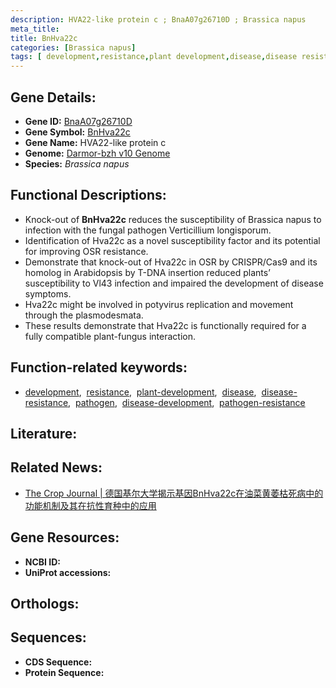```yaml
---
description: HVA22-like protein c ; BnaA07g26710D ; Brassica napus
meta_title:
title: BnHva22c
categories: [Brassica napus]
tags: [ development,resistance,plant development,disease,disease resistance,pathogen,disease development,pathogen resistance ]
---
```


## Gene Details:
- **Gene ID:** [BnaA07g26710D]()
- **Gene Symbol:** <u>BnHva22c</u>
- **Gene Name:** HVA22-like protein c
- **Genome:** [Darmor-bzh v10 Genome](https://www.genoscope.cns.fr/projet_CCM/cgi-bin/webBlat)
- **Species:** *Brassica napus*

## Functional Descriptions:
   - Knock-out of **BnHva22c** reduces the susceptibility of Brassica napus to infection with the fungal pathogen Verticillium longisporum.
   - Identification of Hva22c as a novel susceptibility factor and its potential for improving OSR resistance.
   - Demonstrate that knock-out of Hva22c in OSR by CRISPR/Cas9 and its homolog in Arabidopsis by T-DNA insertion reduced plants’ susceptibility to Vl43 infection and impaired the development of disease symptoms.
   - Hva22c might be involved in potyvirus replication and movement through the plasmodesmata.
   - These results demonstrate that Hva22c is functionally required for a fully compatible plant-fungus interaction.

## Function-related keywords:
   - [development](/tags/development/),&nbsp;&nbsp;[resistance](/tags/resistance/),&nbsp;&nbsp;[plant-development](/tags/plant-development/),&nbsp;&nbsp;[disease](/tags/disease/),&nbsp;&nbsp;[disease-resistance](/tags/disease-resistance/),&nbsp;&nbsp;[pathogen](/tags/pathogen/),&nbsp;&nbsp;[disease-development](/tags/disease-development/),&nbsp;&nbsp;[pathogen-resistance](/tags/pathogen-resistance/)

## Literature:

## Related News:
   - [The Crop Journal | 德国基尔大学揭示基因BnHva22c在油菜黄萎枯死病中的功能机制及其在抗性育种中的应用](https://mp.weixin.qq.com/s?__biz=Mzg3MDEwNDEyMg==&mid=2247566531&idx=6&sn=9c85097d213f08740df9a1809224a0f7&chksm=cf7acf4baaf3bfdf9026d961d8fd4a2e9681afddab82f9872669385648a1e6b0debc3d02b3cc&scene=27#wechat_redirect)

## Gene Resources:
- **NCBI ID:**  [](https://www.ncbi.nlm.nih.gov/search/all/?term=)
- **UniProt accessions:**  [](https://www.uniprot.org/uniprotkb//entry)

## Orthologs:

## Sequences:
- **CDS Sequence:**
- **Protein Sequence:**
